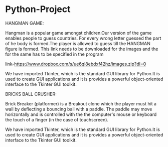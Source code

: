 # Python-Project

HANGMAN GAME:

Hangman is a popular game amongst children.Our version of the game enables people to guess countries. For every wrong letter guessed the part of he body is formed.The player is allowed to guess till the HANGMAN figure is formed.
This  link needs to be downloaded for the images and the for the same has to be specified in the program 

link-https://www.dropbox.com/s/ue6ql8ebdxf42hz/images.zip?dl=0

We have imported Tkinter, which is the standard GUI library for Python.It is used to create GUI applications and it is provides a powerful object-oriented interface to the Tkinter GUI toolkit.



BRICKS BALL CRUSHER:

Brick Breaker (platformer) is a Breakout clone which the player must hit a wall by deflecting a bouncing ball with a paddle. The paddle may move horizontally and is controlled with the the computer's mouse or keyboard the touch of a finger (in the case of touchscreen).

We have imported Tkinter, which is the standard GUI library for Python.It is used to create GUI applications and it is provides a powerful object-oriented interface to the Tkinter GUI toolkit.
